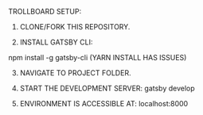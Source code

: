 TROLLBOARD SETUP:

1. CLONE/FORK THIS REPOSITORY.

2. INSTALL GATSBY CLI:

npm install -g gatsby-cli (YARN INSTALL HAS ISSUES)

3. NAVIGATE TO PROJECT FOLDER.

4. START THE DEVELOPMENT SERVER: gatsby develop

5. ENVIRONMENT IS ACCESSIBLE AT: localhost:8000